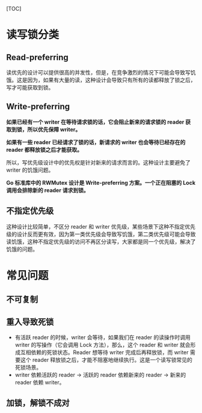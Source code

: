 [TOC]

# 读写锁分类

## Read-preferring

读优先的设计可以提供很高的并发性，但是，在竞争激烈的情况下可能会导致写饥饿。这是因为，如果有大量的读，这种设计会导致只有所有的读都释放了锁之后，写才可能获取到锁。

## Write-preferring

**如果已经有一个 writer 在等待请求锁的话，它会阻止新来的请求锁的 reader 获取到锁，所以优先保障 writer。**

**如果有一些 reader 已经请求了锁的话，新请求的 writer 也会等待已经存在的 reader 都释放锁之后才能获取。**

所以，写优先级设计中的优先权是针对新来的请求而言的。这种设计主要避免了 writer 的饥饿问题。

**Go 标准库中的 RWMutex 设计是 Write-preferring 方案。一个正在阻塞的 Lock 调用会排除新的 reader 请求到锁。**

## 不指定优先级

这种设计比较简单，不区分 reader 和 writer 优先级，某些场景下这种不指定优先级的设计反而更有效，因为第一类优先级会导致写饥饿，第二类优先级可能会导致读饥饿，这种不指定优先级的访问不再区分读写，大家都是同一个优先级，解决了饥饿的问题。



# 常见问题

## 不可复制

## 重入导致死锁

- 有活跃 reader 的时候，writer 会等待，如果我们在 reader 的读操作时调用 writer 的写操作（它会调用 Lock 方法），那么，这个 reader 和 writer 就会形成互相依赖的死锁状态。Reader 想等待 writer 完成后再释放锁，而 writer 需要这个 reader 释放锁之后，才能不阻塞地继续执行。这是一个读写锁常见的死锁场景。
- writer 依赖活跃的 reader -> 活跃的 reader 依赖新来的 reader -> 新来的 reader 依赖 writer。

## 加锁，解锁不成对